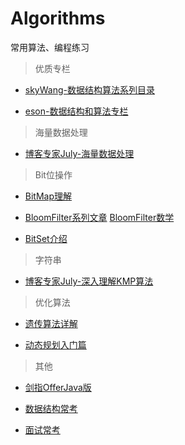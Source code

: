 # Algorithms
常用算法、编程练习

>优质专栏

- [skyWang-数据结构算法系列目录](http://www.cnblogs.com/skywang12345/p/3603935.html) 

- [eson-数据结构和算法专栏](http://blog.csdn.net/column/details/datastructure2.html)

>海量数据处理

- [博客专家July-海量数据处理](http://blog.csdn.net/v_july_v/article/category/1106578)

>Bit位操作

- [BitMap理解](https://www.jianshu.com/p/6082a2f7df8e) 

- [BloomFilter系列文章](http://blog.csdn.net/jiaomeng/article/category/275566)
[BloomFilter数学](http://www.cnblogs.com/allensun/archive/2011/02/16/1956532.html)

- [BitSet介绍](https://blog.csdn.net/caiandyong/article/details/51581160)

>字符串

- [博客专家July-深入理解KMP算法](http://blog.csdn.net/v_july_v/article/details/7041827)

>优化算法 

- [遗传算法详解](http://blog.csdn.net/u010451580/article/details/51178225)

- [动态规划入门篇](http://blog.csdn.net/baidu_28312631/article/details/47418773)

>其他

- [剑指OfferJava版](https://blog.csdn.net/baiye_xing/article/details/78428561)

- [数据结构常考](https://github.com/bestswifter/blog/blob/master/articles/bat-offer.md)

- [面试常考](https://github.com/bestswifter/blog/blob/master/articles/bat-offer.md)
